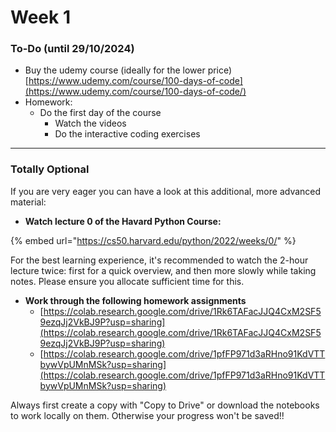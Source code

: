 # Week 1

### To-Do (until 29/10/2024)

* Buy the udemy course (ideally for the lower price) [https://www.udemy.com/course/100-days-of-code](https://www.udemy.com/course/100-days-of-code/)
* Homework:
  * Do the first day of the course
    * Watch the videos
    * Do the interactive coding exercises

***

### Totally Optional

If you are very eager you can have a look at this additional, more advanced material:

* **Watch lecture 0 of the Havard Python Course:**

{% embed url="https://cs50.harvard.edu/python/2022/weeks/0/" %}

For the best learning experience, it's recommended to watch the 2-hour lecture twice: first for a quick overview, and then more slowly while taking notes. Please ensure you allocate sufficient time for this.

* **Work through the following homework assignments**
  * [https://colab.research.google.com/drive/1Rk6TAFacJJQ4CxM2SF59ezqJj2VkBJ9P?usp=sharing](https://colab.research.google.com/drive/1Rk6TAFacJJQ4CxM2SF59ezqJj2VkBJ9P?usp=sharing)
  * [https://colab.research.google.com/drive/1pfFP971d3aRHno91KdVTTbywVpUMnMSk?usp=sharing](https://colab.research.google.com/drive/1pfFP971d3aRHno91KdVTTbywVpUMnMSk?usp=sharing)

Always first create a copy with "Copy to Drive" or download the notebooks to work locally on them. Otherwise your progress won't be saved!!

